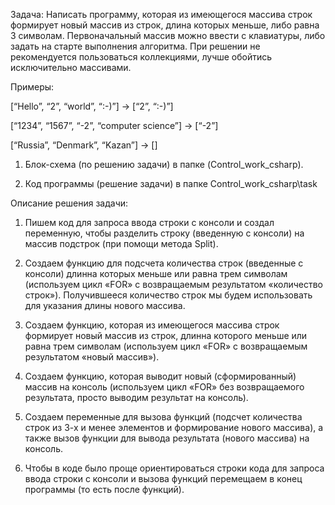 Задача: Написать программу, которая из имеющегося массива
строк формирует новый массив из строк, длина которых
меньше, либо равна 3 символам. Первоначальный массив
можно ввести с клавиатуры, либо задать на старте выполнения
алгоритма. При решении не рекомендуется пользоваться
коллекциями, лучше обойтись исключительно массивами.

Примеры:

[“Hello”, “2”, “world”, “:-)”] → [“2”, “:-)”]

[“1234”, “1567”, “-2”, “computer science”] → [“-2”] 

[“Russia”, “Denmark”, “Kazan”] → []

1. Блок-схема (по решению задачи) в папке
(Control_work_csharp).

2. Код программы (решение задачи) в папке
Control_work_csharp\task


Описание решения задачи:

1.	Пишем код для запроса ввода строки с консоли и создал переменную, чтобы разделить строку (введенную с консоли) на массив подстрок (при помощи метода Split).
 
2.	Создаем функцию для подсчета количества строк (введенные с консоли) длинна которых меньше или равна трем символам (используем цикл «FOR» с возвращаемым результатом «количество строк»). Получившееся количество строк мы будем использовать для указания длины нового массива.

3.	Создаем функцию, которая из имеющегося массива строк формирует новый массив из строк, длинна которого меньше или равна трем символам (используем цикл «FOR» с возвращаемым результатом «новый массив»).

4.	Создаем функцию, которая выводит новый (сформированный) массив на консоль (используем цикл «FOR» без возвращаемого результата, просто выводим результат на консоль).

5.	Создаем переменные для вызова функций (подсчет количества строк из 3-х и менее элементов и формирование нового массива), а также вызов функции для вывода результата (нового массива) на консоль.

6.	Чтобы в коде было проще ориентироваться строки кода для запроса ввода строки с консоли и вызова функций перемещаем в конец программы (то есть после функций).
